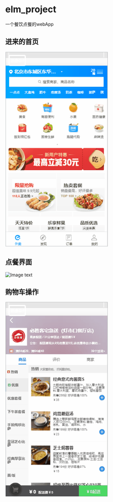 # elm_project
一个餐饮点餐的webApp

## 进来的首页
 ![Image text](move_image/food_home.gif)

## 点餐界面
 ![Image text](move_image/food_shop.gif)

## 购物车操作
 ![Image text](move_image/food_buyCar.gif)
